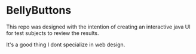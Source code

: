 # BellyButtons
This repo was designed with the intention of creating an interactive java UI for test subjects to review the results. 

It's a good thing I dont specialize in web design.
